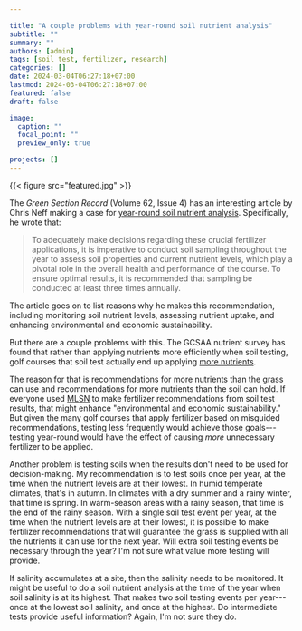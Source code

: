 ```yaml
---

title: "A couple problems with year-round soil nutrient analysis"
subtitle: ""
summary: ""
authors: [admin]
tags: [soil test, fertilizer, research]
categories: []
date: 2024-03-04T06:27:18+07:00
lastmod: 2024-03-04T06:27:18+07:00
featured: false
draft: false

image:
  caption: ""
  focal_point: ""
  preview_only: true

projects: []
---
```


{{< figure src="featured.jpg" >}}

The *Green Section Record* (Volume 62, Issue 4) has an interesting article by Chris Neff making a case for [year-round soil nutrient analysis](https://www.usga.org/content/usga/home-page/course-care/green-section-record/62/issue-04/the-importance-of-year-round-soil-nutrient-analysis-.html). Specifically, he wrote that:

> To adequately make decisions regarding these crucial fertilizer applications, it is imperative to conduct soil sampling throughout the year to assess soil properties and current nutrient levels, which play a pivotal role in the overall health and performance of the course. To ensure optimal results, it is recommended that sampling be conducted at least three times annually. 

The article goes on to list reasons why he makes this recommendation, including monitoring soil nutrient levels, assessing nutrient uptake, and enhancing environmental and economic sustainability. 

But there are a couple problems with this. The GCSAA nutrient survey has found that rather than applying nutrients more efficiently when soil testing, golf courses that soil test actually end up applying [more nutrients](/post/turfgrass-soil-testing-might-be-getting-better/). 

The reason for that is recommendations for more nutrients than the grass can use and recommendations for more nutrients than the soil can hold. If everyone used [MLSN](/mlsn/) to make fertilizer recommendations from soil test results, that might enhance "environmental and economic sustainability." But given the many golf courses that apply fertilizer based on misguided recommendations, testing less frequently would achieve those goals---testing year-round would have the effect of causing *more* unnecessary fertilizer to be applied.

Another problem is testing soils when the results don't need to be used for decision-making. My recommendation is to test soils once per year, at the time when the nutrient levels are at their lowest. In humid temperate climates, that's in autumn. In climates with a dry summer and a rainy winter, that time is spring. In warm-season areas with a rainy season, that time is the end of the rainy season. With a single soil test event per year, at the time when the nutrient levels are at their lowest, it is possible to make fertilizer recommendations that will guarantee the grass is supplied with all the nutrients it can use for the next year. Will extra soil testing events be necessary through the year? I'm not sure what value more testing will provide.

If salinity accumulates at a site, then the salinity needs to be monitored. It might be useful to do a soil nutrient analysis at the time of the year when soil salinity is at its highest. That makes two soil testing events per year---once at the lowest soil salinity, and once at the highest. Do intermediate tests provide useful information? Again, I'm not sure they do.


